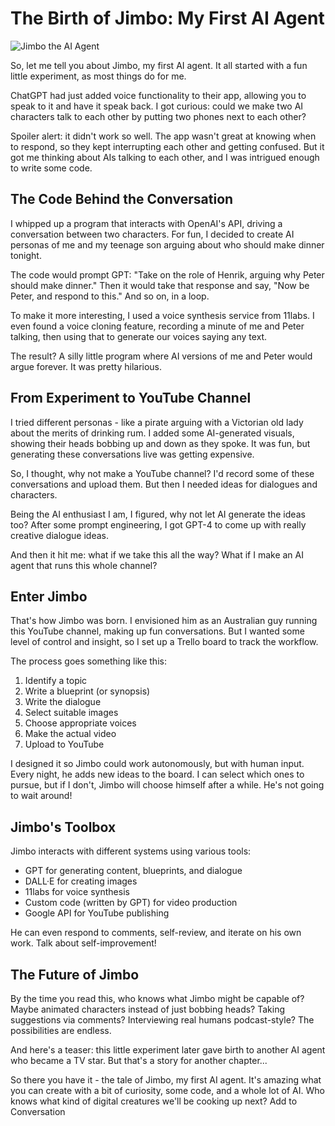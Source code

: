 # The Birth of Jimbo: My First AI Agent

![Jimbo the AI Agent](.gitbook/assets/060-jimbo.png)

So, let me tell you about Jimbo, my first AI agent. It all started with a fun little experiment, as most things do for me.

ChatGPT had just added voice functionality to their app, allowing you to speak to it and have it speak back. I got curious: could we make two AI characters talk to each other by putting two phones next to each other? 

Spoiler alert: it didn't work so well. The app wasn't great at knowing when to respond, so they kept interrupting each other and getting confused. But it got me thinking about AIs talking to each other, and I was intrigued enough to write some code.

## The Code Behind the Conversation

I whipped up a program that interacts with OpenAI's API, driving a conversation between two characters. For fun, I decided to create AI personas of me and my teenage son arguing about who should make dinner tonight. 

The code would prompt GPT: "Take on the role of Henrik, arguing why Peter should make dinner." Then it would take that response and say, "Now be Peter, and respond to this." And so on, in a loop.

To make it more interesting, I used a voice synthesis service from 11labs. I even found a voice cloning feature, recording a minute of me and Peter talking, then using that to generate our voices saying any text. 

The result? A silly little program where AI versions of me and Peter would argue forever. It was pretty hilarious.

## From Experiment to YouTube Channel

I tried different personas - like a pirate arguing with a Victorian old lady about the merits of drinking rum. I added some AI-generated visuals, showing their heads bobbing up and down as they spoke. It was fun, but generating these conversations live was getting expensive.

So, I thought, why not make a YouTube channel? I'd record some of these conversations and upload them. But then I needed ideas for dialogues and characters. 

Being the AI enthusiast I am, I figured, why not let AI generate the ideas too? After some prompt engineering, I got GPT-4 to come up with really creative dialogue ideas.

And then it hit me: what if we take this all the way? What if I make an AI agent that runs this whole channel?

## Enter Jimbo

That's how Jimbo was born. I envisioned him as an Australian guy running this YouTube channel, making up fun conversations. But I wanted some level of control and insight, so I set up a Trello board to track the workflow.

The process goes something like this:
1. Identify a topic
2. Write a blueprint (or synopsis)
3. Write the dialogue
4. Select suitable images
5. Choose appropriate voices
6. Make the actual video
7. Upload to YouTube

I designed it so Jimbo could work autonomously, but with human input. Every night, he adds new ideas to the board. I can select which ones to pursue, but if I don't, Jimbo will choose himself after a while. He's not going to wait around!

## Jimbo's Toolbox

Jimbo interacts with different systems using various tools:
- GPT for generating content, blueprints, and dialogue
- DALL·E for creating images
- 11labs for voice synthesis
- Custom code (written by GPT) for video production
- Google API for YouTube publishing

He can even respond to comments, self-review, and iterate on his own work. Talk about self-improvement!

## The Future of Jimbo

By the time you read this, who knows what Jimbo might be capable of? Maybe animated characters instead of just bobbing heads? Taking suggestions via comments? Interviewing real humans podcast-style? The possibilities are endless.

And here's a teaser: this little experiment later gave birth to another AI agent who became a TV star. But that's a story for another chapter...

So there you have it - the tale of Jimbo, my first AI agent. It's amazing what you can create with a bit of curiosity, some code, and a whole lot of AI. Who knows what kind of digital creatures we'll be cooking up next?
Add to Conversation